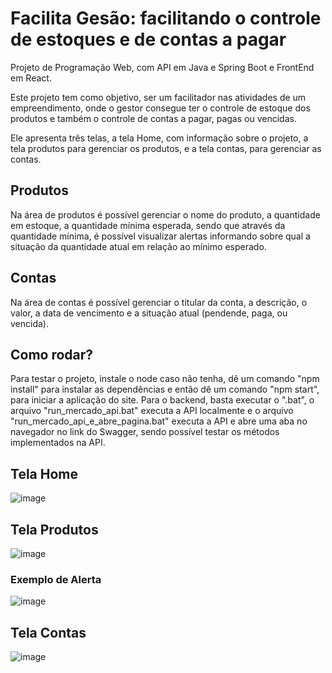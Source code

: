 # Facilita Gesão: facilitando o controle de estoques e de contas a pagar
Projeto de Programação Web, com API em Java e Spring Boot e FrontEnd em React.

Este projeto tem como objetivo, ser um facilitador nas atividades de um empreendimento, onde o gestor consegue ter o controle de estoque dos produtos e também o controle de contas a pagar, pagas ou vencidas.

Ele apresenta três telas, a tela Home, com informação sobre o projeto, a tela produtos para gerenciar os produtos, e a tela contas, para gerenciar as contas.

## Produtos
Na área de produtos é possível gerenciar o nome do produto, a quantidade em estoque, a quantidade mínima esperada, sendo que através da quantidade mínima, é possível visualizar alertas informando sobre qual a situação da quantidade atual em relação ao mínimo esperado.

## Contas
Na área de contas é possível gerenciar o titular da conta, a descrição, o valor, a data de vencimento e a situação atual (pendende, paga, ou vencida).

## Como rodar?
Para testar o projeto, instale o node caso não tenha, dê um comando "npm install" para instalar as dependências e então dê um comando "npm start", para iniciar a aplicação do site. Para o backend, basta executar o ".bat", o arquivo "run_mercado_api.bat" executa a API localmente e o arquivo "run_mercado_api_e_abre_pagina.bat" executa a API e abre uma aba no navegador no link do Swagger, sendo possível testar os métodos implementados na API.

## Tela Home
![image](https://github.com/user-attachments/assets/b129400e-0b1f-40d0-8ea8-dcd242c434d2)

## Tela Produtos
![image](https://github.com/user-attachments/assets/6f357326-98a0-45f9-a38e-c12bb13e6d07)
### Exemplo de Alerta
![image](https://github.com/user-attachments/assets/b1ac9689-68ff-4051-a22d-2ff52f1d2940)


## Tela Contas
![image](https://github.com/user-attachments/assets/aaa5073f-927b-4dc6-b1c6-09160f865917)


